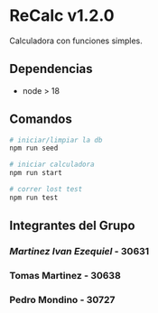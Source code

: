 # ReCalc v1.2.0

Calculadora con funciones simples.

## Dependencias

- node > 18

## Comandos

```bash
# iniciar/limpiar la db
npm run seed

# iniciar calculadora
npm run start

# correr lost test
npm run test
```
## Integrantes del Grupo 
### _Martinez Ivan Ezequiel_ - 30631
### Tomas Martinez - 30638
### Pedro Mondino - 30727